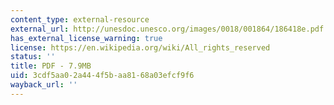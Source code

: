 ```yaml
---
content_type: external-resource
external_url: http://unesdoc.unesco.org/images/0018/001864/186418e.pdf
has_external_license_warning: true
license: https://en.wikipedia.org/wiki/All_rights_reserved
status: ''
title: PDF - 7.9MB
uid: 3cdf5aa0-2a44-4f5b-aa81-68a03efcf9f6
wayback_url: ''
---
```


